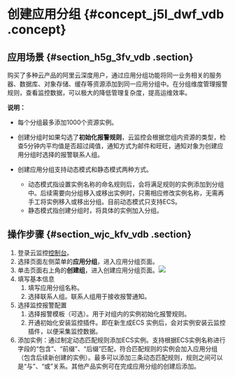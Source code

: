# 创建应用分组 {#concept_j5l_dwf_vdb .concept}

## 应用场景 {#section_h5g_3fv_vdb .section}

购买了多种云产品的阿里云深度用户，通过应用分组功能将同一业务相关的服务器、数据库、对象存储、缓存等资源添加到同一应用分组中。在分组维度管理报警规则，查看监控数据，可以极大的降低管理复杂度，提高运维效率。

**说明：** 

-   每个分组最多添加1000个资源实例。

-   创建分组时如果勾选了**初始化报警规则**，云监控会根据您组内资源的类型，检查5分钟内平均值是否超过阈值，通知方式为邮件和旺旺，通知对象为创建应用分组时选择的报警联系人组。

-   创建应用分组支持动态模式和静态模式两种方式。
    -   动态模式指设置实例名称的命名规则后，会将满足规则的实例添加到分组中。后续需要向分组移入或移出实例时，只需相应修改实例名称，无需再手工将实例移入或移出分组。目前动态模式只支持ECS。
    -   静态模式指创建分组时，将具体的实例加入分组。

## 操作步骤 {#section_wjc_kfv_vdb .section}

1.  登录云监控[控制台](https://cms.console.aliyun.com/#/groups/)。
2.  选择页面左侧菜单的**应用分组**，进入应用分组页面。
3.  单击页面右上角的**创建组**，进入创建应用分组页面。![](http://static-aliyun-doc.oss-cn-hangzhou.aliyuncs.com/assets/img/6144/15381247796597_zh-CN.png)
4.  填写基本信息
    1.  填写应用分组名称。
    2.  选择联系人组。联系人组用于接收报警通知。
5.  选择监控报警配置
    1.  选择报警模板（可选）。用于对组内的实例初始化报警规则。
    2.  开通初始化安装监控插件。即在新生成ECS 实例后，会对实例安装云监控插件，以便采集监控数据。
6.  添加实例：通过制定动态匹配规则添加ECS实例。支持根据ECS实例名称进行字段的“包含”、“前缀”、“后缀”匹配，符合匹配规则的实例会加入应用分组（包含后续新创建的实例）。最多可以添加三条动态匹配规则，规则之间可以是“与”、“或”关系。其他产品实例可在完成应用分组的创建后添加。

